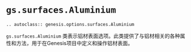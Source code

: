 # `gs.surfaces.Aluminium`

```{eval-rst}  
.. autoclass:: genesis.options.surfaces.Aluminium
```

`gs.surfaces.Aluminium` 类表示铝材表面选项。此类提供了与铝材相关的各种属性和方法，用于在Genesis项目中定义和操作铝材表面。
